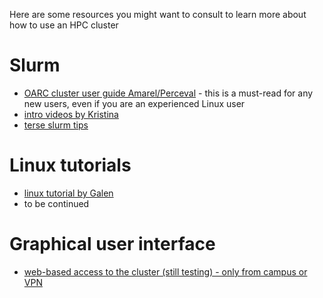 Here are some resources you might want to consult to learn more about how to use an HPC cluster

# Slurm 

- [OARC cluster user guide Amarel/Perceval](https://rutgers-oarc.github.io/amarel/) - this is a must-read for any new users, even if you are an experienced Linux user 
- [intro videos by Kristina](https://github.com/KristinaPlazonic/videos)
- [terse slurm tips](http://htmlpreview.github.io/?https://github.com/rutgers-oarc/training/blob/master/cluster_presentation_2018-05-30.html)


# Linux tutorials

- [linux tutorial by Galen](http://www.rci.rutgers.edu/~gc563/linux/index.html)
- to be continued

# Graphical user interface 

- [web-based access to the cluster (still testing) - only from campus or VPN](https://ondemand.hpc.rutgers.edu/)


